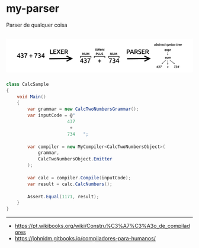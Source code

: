 # my-parser
Parser de qualquer coisa

![](lexer-parser-sample.png)
-----------------------------------------------------------------
```csharp
class CalcSample
{
    void Main()
    {
        var grammar = new CalcTwoNumbersGrammar();
        var inputCode = @"
                       437
                        + 
                       734   ";

        var compiler = new MyCompiler<CalcTwoNumbersObject>(
            grammar,
            CalcTwoNumbersObject.Emitter
        );

        var calc = compiler.Compile(inputCode);
        var result = calc.CalcNumbers();

        Assert.Equal(1171, result);
    }
}
```
-----------------------------------------------------------------
* https://pt.wikibooks.org/wiki/Constru%C3%A7%C3%A3o_de_compiladores
* https://johnidm.gitbooks.io/compiladores-para-humanos/
